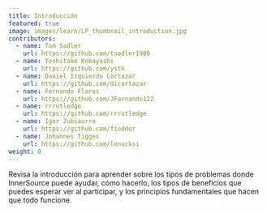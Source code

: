 ```yaml
---
title: Introducción
featured: true
image: images/learn/LP_thumbnail_introduction.jpg
contributors:
  - name: Tom Sadler
    url: https://github.com/tsadler1988
  - name: Yoshitake Kobayashi
    url: https://github.com/ystk
  - name: Daniel Izquierdo Cortazar
    url: https://github.com/dicortazar
  - name: Fernando Flores
    url: https://github.com/JFernando122
  - name: rrrutledge
    url: https://github.com/rrrutledge
  - name: Igor Zubiaurre
    url: https://github.com/fioddor
  - name: Johannes Tigges
    url: https://github.com/lenucksi
weight: 0
---
```


Revisa la introducción para aprender sobre los tipos de problemas donde InnerSource puede ayudar, cómo hacerlo, los tipos de beneficios que puedes esperar ver al participar, y los principios fundamentales que hacen que todo funcione.
<!--- This file autogenerated from https://github.com/InnerSourceCommons/InnerSourceLearningPath/blob/master/scripts -->